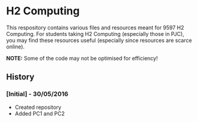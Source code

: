 # H2 Computing

This respository contains various files and resources meant for 9597 H2 Computing. For students taking H2 Computing (especially those in PJC), you may find these resources useful (especially since resources are scarce online).

**NOTE:** Some of the code may not be optimised for efficiency!

## History

### [Initial] - 30/05/2016
- Created repository
- Added PC1 and PC2

